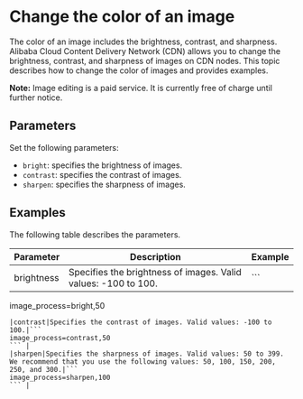 # Change the color of an image

The color of an image includes the brightness, contrast, and sharpness. Alibaba Cloud Content Delivery Network \(CDN\) allows you to change the brightness, contrast, and sharpness of images on CDN nodes. This topic describes how to change the color of images and provides examples.

**Note:** Image editing is a paid service. It is currently free of charge until further notice.

## Parameters

Set the following parameters:

-   `bright`: specifies the brightness of images.
-   `contrast`: specifies the contrast of images.
-   `sharpen`: specifies the sharpness of images.

## Examples

The following table describes the parameters.

|Parameter|Description|Example|
|---------|-----------|-------|
|brightness|Specifies the brightness of images. Valid values: -100 to 100.|```
image_process=bright,50
``` |
|contrast|Specifies the contrast of images. Valid values: -100 to 100.|```
image_process=contrast,50
``` |
|sharpen|Specifies the sharpness of images. Valid values: 50 to 399. We recommend that you use the following values: 50, 100, 150, 200, 250, and 300.|```
image_process=sharpen,100
``` |

